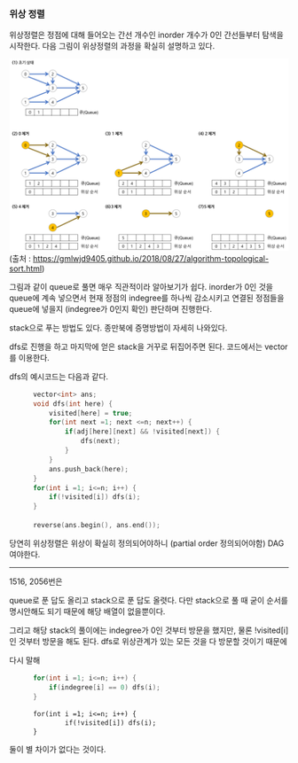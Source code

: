 ### 위상 정렬

위상정렬은 정점에 대해 들어오는 간선 개수인 inorder 개수가 0인 간선들부터 탐색을 시작한다.
다음 그림이 위상정렬의 과정을 확실히 설명하고 있다.


![topological sort](./topological_sort.png)
(출처 : https://gmlwjd9405.github.io/2018/08/27/algorithm-topological-sort.html)


그림과 같이 queue로 풀면 매우 직관적이라 알아보기가 쉽다.
inorder가 0인 것을 queue에 계속 넣으면서 현재 정점의 indegree를 하나씩 감소시키고 연결된 정점들을 queue에 넣을지 (indegree가 0인지 확인) 판단하며 진행한다.

stack으로 푸는 방법도 있다.
종만북에 증명방법이 자세히 나와있다.

dfs로 진행을 하고 마지막에 얻은 stack을 거꾸로 뒤집어주면 된다.
코드에서는 vector를 이용한다.

dfs의 예시코드는 다음과 같다.

```cpp:stack.cpp
      vector<int> ans;
      void dfs(int here) {
          visited[here] = true;
          for(int next =1; next <=n; next++) {
              if(adj[here][next] && !visited[next]) {
                  dfs(next);
              }
          }
          ans.push_back(here);
      }
      for(int i =1; i<=n; i++) {
          if(!visited[i]) dfs(i);
      }

      reverse(ans.begin(), ans.end());
```




당연히 위상정렬은 위상이 확실히 정의되어야하니 (partial order 정의되어야함)
DAG여야한다.



---

1516, 2056번은

queue로 푼 답도 올리고 stack으로 푼 답도 올렷다. 다만
stack으로 풀 때 굳이 순서를 명시안해도 되기 때문에 해당 배열이 없을뿐이다.

그리고 해당 stack의 풀이에는 indegree가 0인 것부터 방문을 했지만, 물론 !visited[i]인 것부터 방문을 해도 된다.
dfs로 위상관계가 있는 모든 것을 다 방문할 것이기 때문에

다시 말해

```cpp:inorder.cpp
      for(int i =1; i<=n; i++) {
          if(indegree[i] == 0) dfs(i);
      }
```

```cpp: visited.cpp
      for(int i =1; i<=n; i++) {
              if(!visited[i]) dfs(i);
      }
```

둘이 별 차이가 없다는 것이다.


